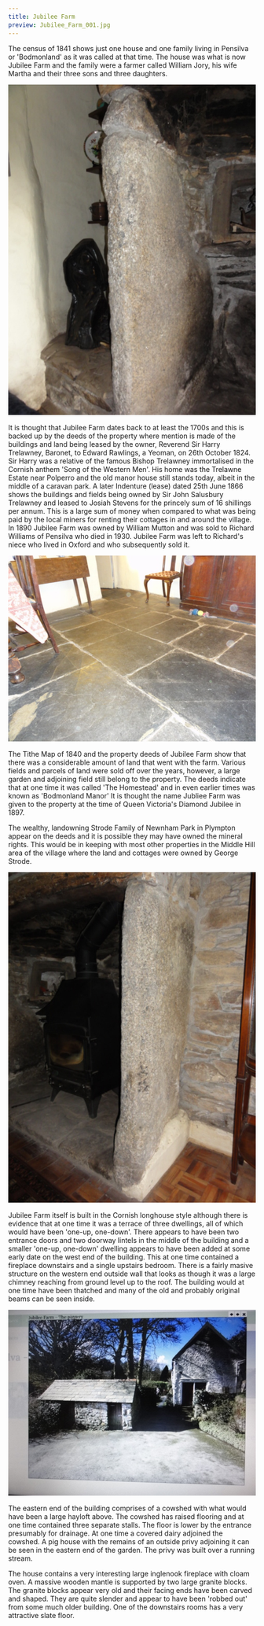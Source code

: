 ```yaml
---
title: Jubilee Farm
preview: Jubilee_Farm_001.jpg
---
```


The census of 1841 shows just one house and one family living in Pensilva or 'Bodmonland' as it was called at that time. The house was what is now Jubilee Farm and the family were a farmer called William Jory, his wife Martha and their three sons and three daughters.

![Fireplace with Cloam Oven](./jubilee-farm/Jubilee_Farm_001.jpg)

It is thought that Jubilee Farm dates back to at least the 1700s and this is backed up by the deeds of the property where mention is made of the buildings and land being leased by the owner, Reverend Sir Harry Trelawney, Baronet, to Edward Rawlings, a Yeoman, on 26th October 1824. Sir Harry was a relative of the famous Bishop Trelawney immortalised in the Cornish anthem 'Song of the Western Men'. His home was the Trelawne Estate near Polperro and the old manor house still stands today, albeit in the middle of a caravan park. A later Indenture (lease) dated 25th June 1866 shows the buildings and fields being owned by Sir John Salusbury Trelawney and leased to Josiah Stevens for the princely sum of 16 shillings per annum. This is a large sum of money when compared to what was being paid by the local miners for renting their cottages in and around the village. In 1890 Jubilee Farm was owned by William Mutton and was sold to Richard Williams of Pensilva who died in 1930. Jubilee Farm was left to Richard's niece who lived in Oxford and who subsequently sold it.

![Slate floor](./jubilee-farm/Jubilee_Farm_002.jpg)

The Tithe Map of 1840 and the property deeds of Jubilee Farm show that there was a considerable amount of land that went with the farm. Various fields and parcels of land were sold off over the years, however, a large garden and adjoining field still belong to the property. The deeds indicate that at one time it was called 'The Homestead' and in even earlier times was known as 'Bodmonland Manor' It is thought the name Jubliee Farm was given to the property at the time of Queen Victoria's Diamond Jubilee in 1897.

The wealthy, landowning Strode Family of Newnham Park in Plympton appear on the deeds and it is possible they may have owned the mineral rights. This would be in keeping with most other properties in the Middle Hill area of the village where the land and cottages were owned by George Strode.

![Fireplace carved granite](./jubilee-farm/Jubilee_Farm_003.jpg)

Jubilee Farm itself is built in the Cornish longhouse style although there is evidence that at one time it was a terrace of three dwellings, all of which would have been 'one-up, one-down'. There appears to have been two entrance doors and two doorway lintels in the middle of the building and a smaller 'one-up, one-down' dwelling appears to have been added at some early date on the west end of the building. This at one time contained a fireplace downstairs and a single upstairs bedroom. There is a fairly masive structure on the western end outside wall that looks as though it was a large chimney reaching from ground level up to the roof. The building would at one time have been thatched and many of the old and probably original beams can be seen inside.

![Jubilee Farm looking westward](./jubilee-farm/DSC00459.JPG)

The eastern end of the building comprises of a cowshed with what would have been a large hayloft above. The cowshed has raised flooring and at one time contained three separate stalls. The floor is lower by the entrance presumably for drainage. At one time a covered dairy adjoined the cowshed. A pig house with the remains of an outside privy adjoining it can be seen in the eastern end of the garden. The privy was built over a running stream.

The house contains a very interesting large inglenook fireplace with cloam oven. A massive wooden mantle is supported by two large granite blocks. The granite blocks appear very old and their facing ends have been carved and shaped. They are quite slender and appear to have been 'robbed out' from some much older building. One of the downstairs rooms has a very attractive slate floor.
